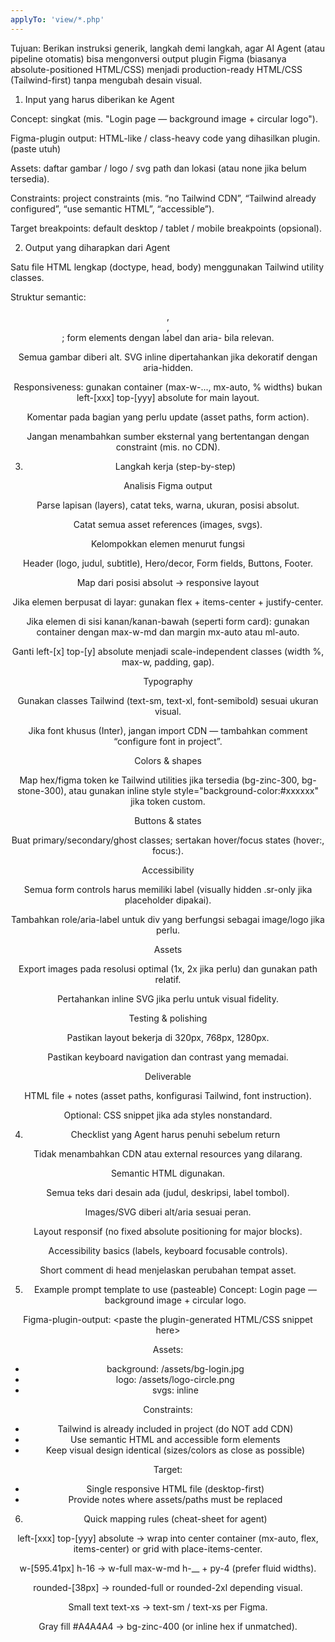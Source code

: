 ```yaml
---
applyTo: 'view/*.php'
---
```

Tujuan: Berikan instruksi generik, langkah demi langkah, agar AI Agent (atau pipeline otomatis) bisa mengonversi output plugin Figma (biasanya absolute-positioned HTML/CSS) menjadi production-ready HTML/CSS (Tailwind-first) tanpa mengubah desain visual.

1. Input yang harus diberikan ke Agent

Concept: singkat (mis. "Login page — background image + circular logo").

Figma-plugin output: HTML-like / class-heavy code yang dihasilkan plugin. (paste utuh)

Assets: daftar gambar / logo / svg path dan lokasi (atau none jika belum tersedia).

Constraints: project constraints (mis. “no Tailwind CDN”, “Tailwind already configured”, “use semantic HTML”, “accessible”).

Target breakpoints: default desktop / tablet / mobile breakpoints (opsional).

2. Output yang diharapkan dari Agent

Satu file HTML lengkap (doctype, head, body) menggunakan Tailwind utility classes.

Struktur semantic: <header>, <main>, <footer>; form elements dengan label dan aria- bila relevan.

Semua gambar diberi alt. SVG inline dipertahankan jika dekoratif dengan aria-hidden.

Responsiveness: gunakan container (max-w-..., mx-auto, % widths) bukan left-[xxx] top-[yyy] absolute for main layout.

Komentar pada bagian yang perlu update (asset paths, form action).

Jangan menambahkan sumber eksternal yang bertentangan dengan constraint (mis. no CDN).

3. Langkah kerja (step-by-step)

Analisis Figma output

Parse lapisan (layers), catat teks, warna, ukuran, posisi absolut.

Catat semua asset references (images, svgs).

Kelompokkan elemen menurut fungsi

Header (logo, judul, subtitle), Hero/decor, Form fields, Buttons, Footer.

Map dari posisi absolut → responsive layout

Jika elemen berpusat di layar: gunakan flex + items-center + justify-center.

Jika elemen di sisi kanan/kanan-bawah (seperti form card): gunakan container dengan max-w-md dan margin mx-auto atau ml-auto.

Ganti left-[x] top-[y] absolute menjadi scale-independent classes (width %, max-w, padding, gap).

Typography

Gunakan classes Tailwind (text-sm, text-xl, font-semibold) sesuai ukuran visual.

Jika font khusus (Inter), jangan import CDN — tambahkan comment “configure font in project”.

Colors & shapes

Map hex/figma token ke Tailwind utilities jika tersedia (bg-zinc-300, bg-stone-300), atau gunakan inline style style="background-color:#xxxxxx" jika token custom.

Buttons & states

Buat primary/secondary/ghost classes; sertakan hover/focus states (hover:, focus:).

Accessibility

Semua form controls harus memiliki label (visually hidden .sr-only jika placeholder dipakai).

Tambahkan role/aria-label untuk div yang berfungsi sebagai image/logo jika perlu.

Assets

Export images pada resolusi optimal (1x, 2x jika perlu) dan gunakan path relatif.

Pertahankan inline SVG jika perlu untuk visual fidelity.

Testing & polishing

Pastikan layout bekerja di 320px, 768px, 1280px.

Pastikan keyboard navigation dan contrast yang memadai.

Deliverable

HTML file + notes (asset paths, konfigurasi Tailwind, font instruction).

Optional: CSS snippet jika ada styles nonstandard.

4. Checklist yang Agent harus penuhi sebelum return

 Tidak menambahkan CDN atau external resources yang dilarang.

 Semantic HTML digunakan.

 Semua teks dari desain ada (judul, deskripsi, label tombol).

 Images/SVG diberi alt/aria sesuai peran.

 Layout responsif (no fixed absolute positioning for major blocks).

 Accessibility basics (labels, keyboard focusable controls).

 Short comment di head menjelaskan perubahan tempat asset.

5. Example prompt template to use (pasteable)
Concept:
  Login page — background image + circular logo.

Figma-plugin-output:
  <paste the plugin-generated HTML/CSS snippet here>

Assets:
  - background: /assets/bg-login.jpg
  - logo: /assets/logo-circle.png
  - svgs: inline

Constraints:
  - Tailwind is already included in project (do NOT add CDN)
  - Use semantic HTML and accessible form elements
  - Keep visual design identical (sizes/colors as close as possible)

Target:
  - Single responsive HTML file (desktop-first)
  - Provide notes where assets/paths must be replaced

6. Quick mapping rules (cheat-sheet for agent)

left-[xxx] top-[yyy] absolute → wrap into center container (mx-auto, flex, items-center) or grid with place-items-center.

w-[595.41px] h-16 → w-full max-w-md h-__ + py-4 (prefer fluid widths).

rounded-[38px] → rounded-full or rounded-2xl depending visual.

Small text text-xs → text-sm / text-xs per Figma.

Gray fill #A4A4A4 → bg-zinc-400 (or inline hex if unmatched).